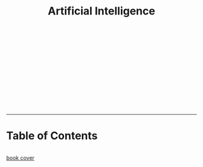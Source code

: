 <h1 style="text-align:center;background-image: url('_images/cover.jpg');background-size:cover">
<br>
<br>
<br>
<br>
<br>
<br>
<br>
<br>
Artificial Intelligence
<br>
<br>
<br>
<br>
<br>
<br>
<br>
<br>
</h1>

---
# Table of Contents &nbsp; &nbsp; &nbsp; &nbsp; &nbsp; &nbsp; &nbsp; &nbsp; &nbsp; &nbsp; &nbsp; &nbsp; &nbsp; &nbsp; &nbsp;

```{tableofcontents}
```
[book cover](./image/cover.jpg)